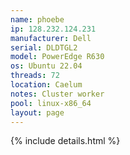 ```yaml
---
name: phoebe
ip: 128.232.124.231
manufacturer: Dell
serial: DLDTGL2
model: PowerEdge R630
os: Ubuntu 22.04
threads: 72
location: Caelum
notes: Cluster worker
pool: linux-x86_64
layout: page
---
```

{% include details.html %} 

